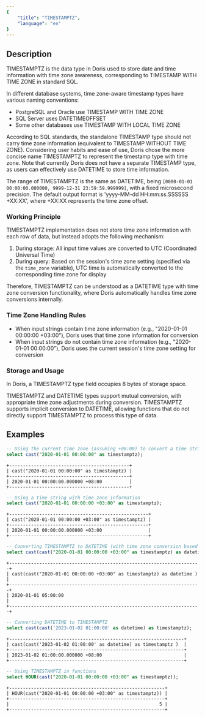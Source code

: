 ```yaml
---
{
    "title": "TIMESTAMPTZ",
    "language": "en"
}
---
```


## Description

TIMESTAMPTZ is the data type in Doris used to store date and time information with time zone awareness, corresponding to TIMESTAMP WITH TIME ZONE in standard SQL.

In different database systems, time zone-aware timestamp types have various naming conventions:
- PostgreSQL and Oracle use TIMESTAMP WITH TIME ZONE
- SQL Server uses DATETIMEOFFSET
- Some other databases use TIMESTAMP WITH LOCAL TIME ZONE

According to SQL standards, the standalone TIMESTAMP type should not carry time zone information (equivalent to TIMESTAMP WITHOUT TIME ZONE). Considering user habits and ease of use, Doris chose the more concise name TIMESTAMPTZ to represent the timestamp type with time zone. Note that currently Doris does not have a separate TIMESTAMP type, as users can effectively use DATETIME to store time information.

The range of TIMESTAMPTZ is the same as DATETIME, being `[0000-01-01 00:00:00.000000, 9999-12-31 23:59:59.999999]`, with a fixed microsecond precision. The default output format is 'yyyy-MM-dd HH:mm:ss.SSSSSS +XX:XX', where +XX:XX represents the time zone offset.

### Working Principle

TIMESTAMPTZ implementation does not store time zone information with each row of data, but instead adopts the following mechanism:
1. During storage: All input time values are converted to UTC (Coordinated Universal Time)
2. During query: Based on the session's time zone setting (specified via the `time_zone` variable), UTC time is automatically converted to the corresponding time zone for display

Therefore, TIMESTAMPTZ can be understood as a DATETIME type with time zone conversion functionality, where Doris automatically handles time zone conversions internally.

### Time Zone Handling Rules

- When input strings contain time zone information (e.g., "2020-01-01 00:00:00 +03:00"), Doris uses that time zone information for conversion
- When input strings do not contain time zone information (e.g., "2020-01-01 00:00:00"), Doris uses the current session's time zone setting for conversion

### Storage and Usage

In Doris, a TIMESTAMPTZ type field occupies 8 bytes of storage space.

TIMESTAMPTZ and DATETIME types support mutual conversion, with appropriate time zone adjustments during conversion. TIMESTAMPTZ supports implicit conversion to DATETIME, allowing functions that do not directly support TIMESTAMPTZ to process this type of data.

## Examples

```sql
-- Using the current time zone (assuming +08:00) to convert a time string without time zone information
select cast("2020-01-01 00:00:00" as timestamptz);
```

```text
+--------------------------------------------+
| cast("2020-01-01 00:00:00" as timestamptz) |
+--------------------------------------------+
| 2020-01-01 00:00:00.000000 +08:00          |
+--------------------------------------------+
```

```sql
-- Using a time string with time zone information
select cast("2020-01-01 00:00:00 +03:00" as timestamptz);
```

```text
+---------------------------------------------------+
| cast("2020-01-01 00:00:00 +03:00" as timestamptz) |
+---------------------------------------------------+
| 2020-01-01 00:00:00.000000 +03:00                 |
+---------------------------------------------------+
```

```sql
-- Converting TIMESTAMPTZ to DATETIME (with time zone conversion based on current time zone)
select cast(cast("2020-01-01 00:00:00 +03:00" as timestamptz) as datetime);
```

```text
+----------------------------------------------------------------------+
| cast(cast("2020-01-01 00:00:00 +03:00" as timestamptz) as datetime ) |
+----------------------------------------------------------------------+
| 2020-01-01 05:00:00                                                  |
+----------------------------------------------------------------------+
```

```sql
-- Converting DATETIME to TIMESTAMPTZ
select cast(cast('2023-01-02 01:00:00' as datetime) as timestamptz);
```

```text
+----------------------------------------------------------------+
| cast(cast('2023-01-02 01:00:00' as datetime) as timestamptz )  |
+----------------------------------------------------------------+
| 2023-01-02 01:00:00.000000 +08:00                              |
+----------------------------------------------------------------+
```

```sql
-- Using TIMESTAMPTZ in functions
select HOUR(cast("2020-01-01 00:00:00 +03:00" as timestamptz));
```

```text
+---------------------------------------------------------+
| HOUR(cast("2020-01-01 00:00:00 +03:00" as timestamptz)) |
+---------------------------------------------------------+
|                                                       5 |
+---------------------------------------------------------+
```
